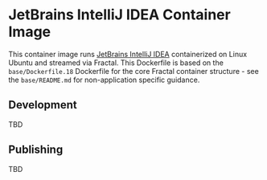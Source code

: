 # JetBrains IntelliJ IDEA Container Image

This container image runs [JetBrains IntelliJ IDEA](https://www.jetbrains.com/idea/) containerized on Linux Ubuntu and streamed via Fractal. This Dockerfile is based on the `base/Dockerfile.18` Dockerfile for the core Fractal container structure - see the `base/README.md` for non-application specific guidance.

## Development

TBD

## Publishing

TBD
